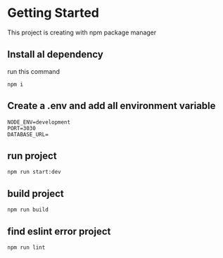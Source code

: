 # Getting Started

This project is creating with npm package manager

## Install al dependency

run this command
```copy
npm i
```

## Create a .env and add all environment variable

```copy
NODE_ENV=development
PORT=3030
DATABASE_URL=
```

## run project

```copy
npm run start:dev
```

## build project

```copy
npm run build
```

## find eslint error project

```copy
npm run lint
```